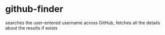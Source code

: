 # github-finder
searches the user-entered username across GitHub, fetches all the details about the results if exists

